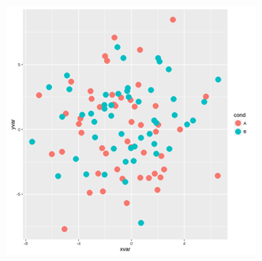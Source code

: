 

<script src="http://d3js.org/d3.v3.min.js"></script><svg xmlns="http://www.w3.org/2000/svg" xmlns:xlink="http://www.w3.org/1999/xlink" width="504px" height="504px" viewBox="0 0 504 504" version="1.1">
  <metadata xmlns:gridsvg="http://www.stat.auckland.ac.nz/~paul/R/gridSVG/">
    <gridsvg:generator name="gridSVG" version="1.4-3" time="2016-02-29 18:52:42"/>
    <gridsvg:argument name="name" value="tempPlot.svg"/>
    <gridsvg:argument name="exportCoords" value="none"/>
    <gridsvg:argument name="exportMappings" value="none"/>
    <gridsvg:argument name="exportJS" value="none"/>
    <gridsvg:argument name="res" value="72"/>
    <gridsvg:argument name="prefix" value=""/>
    <gridsvg:argument name="addClasses" value="TRUE"/>
    <gridsvg:argument name="indent" value="TRUE"/>
    <gridsvg:argument name="htmlWrapper" value="FALSE"/>
    <gridsvg:argument name="usePaths" value="vpPaths"/>
    <gridsvg:argument name="uniqueNames" value="TRUE"/>
    <gridsvg:separator name="id.sep" value="."/>
    <gridsvg:separator name="gPath.sep" value="::"/>
    <gridsvg:separator name="vpPath.sep" value="::"/>
  </metadata>
  <g transform="translate(0, 504) scale(1, -1)">
    <g id="gridSVG" fill="rgb(255,255,255)" stroke="rgb(0,0,0)" stroke-dasharray="none" stroke-width="0.75" font-size="12" font-family="Helvetica, Arial, FreeSans, Liberation Sans, Nimbus Sans L, sans-serif" opacity="1" stroke-linecap="round" stroke-linejoin="round" stroke-miterlimit="10" stroke-opacity="1" fill-opacity="1" font-weight="normal" font-style="normal">
      <defs>
        <symbol id="gridSVG.pch19" viewBox="-5 -5 10 10" overflow="visible">
          <circle cx="0" cy="0" r="3.75"/>
        </symbol>
      </defs>
      <g id="layout.1" class="viewport">
        <g id="layout.2" class="forcedgrob gtable gTree grob gDesc">
          <defs>
            <clipPath id="layout::background.1-6-6-1.1.clipPath">
              <rect x="0" y="0" width="504" height="504" fill="none" stroke="none"/>
            </clipPath>
          </defs>
          <g id="layout::background.1-6-6-1.1" clip-path="url(#layout::background.1-6-6-1.1.clipPath)" class="viewport">
            <g id="background.1-6-6-1.1" class="forcedgrob gTableChild rect grob gDesc">
              <rect id="background.1-6-6-1.1.1" x="0" y="0" width="504" height="504" stroke-width="1.07" stroke="rgb(255,255,255)" fill="rgb(255,255,255)" stroke-dasharray="none" stroke-opacity="1" fill-opacity="1"/>
            </g>
          </g>
          <g id="layout::spacer.4-3-4-3.1" class="viewport"/>
          <defs>
            <clipPath id="layout::panel.3-4-3-4.1.clipPath">
              <rect x="32.68" y="31.16" width="415.01" height="467.36" fill="none" stroke="none"/>
            </clipPath>
          </defs>
          <g id="layout::panel.3-4-3-4.1" clip-path="url(#layout::panel.3-4-3-4.1.clipPath)" class="viewport">
            <g id="panel.3-4-3-4.1" class="forcedgrob gTableChild gTree grob gDesc">
              <g id="grill.gTree.68.1" class="gTree grob gDesc">
                <g id="panel.background..rect.59.1" class="rect grob gDesc">
                  <rect id="panel.background..rect.59.1.1" x="32.68" y="31.16" width="415.01" height="467.36" stroke-width="1.07" stroke="none" fill="rgb(235,235,235)" stroke-dasharray="none" stroke-opacity="0" fill-opacity="1"/>
                </g>
                <g id="panel.grid.minor.y..polyline.61.1" class="polyline grob gDesc">
                  <polyline id="panel.grid.minor.y..polyline.61.1.1" points="32.68,57.38 447.7,57.38" stroke-width="0.53" stroke="rgb(255,255,255)" stroke-dasharray="none" stroke-linecap="butt" stroke-opacity="1" fill="none"/>
                  <polyline id="panel.grid.minor.y..polyline.61.1.2" points="32.68,188.89 447.7,188.89" stroke-width="0.53" stroke="rgb(255,255,255)" stroke-dasharray="none" stroke-linecap="butt" stroke-opacity="1" fill="none"/>
                  <polyline id="panel.grid.minor.y..polyline.61.1.3" points="32.68,320.4 447.7,320.4" stroke-width="0.53" stroke="rgb(255,255,255)" stroke-dasharray="none" stroke-linecap="butt" stroke-opacity="1" fill="none"/>
                  <polyline id="panel.grid.minor.y..polyline.61.1.4" points="32.68,451.91 447.7,451.91" stroke-width="0.53" stroke="rgb(255,255,255)" stroke-dasharray="none" stroke-linecap="butt" stroke-opacity="1" fill="none"/>
                </g>
                <g id="panel.grid.minor.x..polyline.63.1" class="polyline grob gDesc">
                  <polyline id="panel.grid.minor.x..polyline.63.1.1" points="92.23,31.16 92.23,498.52" stroke-width="0.53" stroke="rgb(255,255,255)" stroke-dasharray="none" stroke-linecap="butt" stroke-opacity="1" fill="none"/>
                  <polyline id="panel.grid.minor.x..polyline.63.1.2" points="199.32,31.16 199.32,498.52" stroke-width="0.53" stroke="rgb(255,255,255)" stroke-dasharray="none" stroke-linecap="butt" stroke-opacity="1" fill="none"/>
                  <polyline id="panel.grid.minor.x..polyline.63.1.3" points="306.42,31.16 306.42,498.52" stroke-width="0.53" stroke="rgb(255,255,255)" stroke-dasharray="none" stroke-linecap="butt" stroke-opacity="1" fill="none"/>
                  <polyline id="panel.grid.minor.x..polyline.63.1.4" points="413.52,31.16 413.52,498.52" stroke-width="0.53" stroke="rgb(255,255,255)" stroke-dasharray="none" stroke-linecap="butt" stroke-opacity="1" fill="none"/>
                </g>
                <g id="panel.grid.major.y..polyline.65.1" class="polyline grob gDesc">
                  <polyline id="panel.grid.major.y..polyline.65.1.1" points="32.68,123.13 447.7,123.13" stroke-width="1.07" stroke="rgb(255,255,255)" stroke-dasharray="none" stroke-linecap="butt" stroke-opacity="1" fill="none"/>
                  <polyline id="panel.grid.major.y..polyline.65.1.2" points="32.68,254.65 447.7,254.65" stroke-width="1.07" stroke="rgb(255,255,255)" stroke-dasharray="none" stroke-linecap="butt" stroke-opacity="1" fill="none"/>
                  <polyline id="panel.grid.major.y..polyline.65.1.3" points="32.68,386.16 447.7,386.16" stroke-width="1.07" stroke="rgb(255,255,255)" stroke-dasharray="none" stroke-linecap="butt" stroke-opacity="1" fill="none"/>
                </g>
                <g id="panel.grid.major.x..polyline.67.1" class="polyline grob gDesc">
                  <polyline id="panel.grid.major.x..polyline.67.1.1" points="38.68,31.16 38.68,498.52" stroke-width="1.07" stroke="rgb(255,255,255)" stroke-dasharray="none" stroke-linecap="butt" stroke-opacity="1" fill="none"/>
                  <polyline id="panel.grid.major.x..polyline.67.1.2" points="145.77,31.16 145.77,498.52" stroke-width="1.07" stroke="rgb(255,255,255)" stroke-dasharray="none" stroke-linecap="butt" stroke-opacity="1" fill="none"/>
                  <polyline id="panel.grid.major.x..polyline.67.1.3" points="252.87,31.16 252.87,498.52" stroke-width="1.07" stroke="rgb(255,255,255)" stroke-dasharray="none" stroke-linecap="butt" stroke-opacity="1" fill="none"/>
                  <polyline id="panel.grid.major.x..polyline.67.1.4" points="359.97,31.16 359.97,498.52" stroke-width="1.07" stroke="rgb(255,255,255)" stroke-dasharray="none" stroke-linecap="butt" stroke-opacity="1" fill="none"/>
                </g>
              </g>
              <g id="geom_point.points.55.1" class="points grob gDesc">
                <use id="geom_point.points.55.1.1" xlink:href="#gridSVG.pch19" x="112.24" y="209.2" width="15.17" height="15.17" transform="translate(-7.59,-7.59)" stroke="rgb(248,118,109)" fill="rgb(248,118,109)" font-size="15.17" stroke-width="0.47" stroke-opacity="1" fill-opacity="1"/>
                <use id="geom_point.points.55.1.2" xlink:href="#gridSVG.pch19" x="244.9" y="230.33" width="15.17" height="15.17" transform="translate(-7.59,-7.59)" stroke="rgb(248,118,109)" fill="rgb(248,118,109)" font-size="15.17" stroke-width="0.47" stroke-opacity="1" fill-opacity="1"/>
                <use id="geom_point.points.55.1.3" xlink:href="#gridSVG.pch19" x="288.3" y="155.95" width="15.17" height="15.17" transform="translate(-7.59,-7.59)" stroke="rgb(248,118,109)" fill="rgb(248,118,109)" font-size="15.17" stroke-width="0.47" stroke-opacity="1" fill-opacity="1"/>
                <use id="geom_point.points.55.1.4" xlink:href="#gridSVG.pch19" x="193.45" y="216.6" width="15.17" height="15.17" transform="translate(-7.59,-7.59)" stroke="rgb(248,118,109)" fill="rgb(248,118,109)" font-size="15.17" stroke-width="0.47" stroke-opacity="1" fill-opacity="1"/>
                <use id="geom_point.points.55.1.5" xlink:href="#gridSVG.pch19" x="427.91" y="160.61" width="15.17" height="15.17" transform="translate(-7.59,-7.59)" stroke="rgb(248,118,109)" fill="rgb(248,118,109)" font-size="15.17" stroke-width="0.47" stroke-opacity="1" fill-opacity="1"/>
                <use id="geom_point.points.55.1.6" xlink:href="#gridSVG.pch19" x="270.87" y="156.62" width="15.17" height="15.17" transform="translate(-7.59,-7.59)" stroke="rgb(248,118,109)" fill="rgb(248,118,109)" font-size="15.17" stroke-width="0.47" stroke-opacity="1" fill-opacity="1"/>
                <use id="geom_point.points.55.1.7" xlink:href="#gridSVG.pch19" x="65.57" y="323.95" width="15.17" height="15.17" transform="translate(-7.59,-7.59)" stroke="rgb(248,118,109)" fill="rgb(248,118,109)" font-size="15.17" stroke-width="0.47" stroke-opacity="1" fill-opacity="1"/>
                <use id="geom_point.points.55.1.8" xlink:href="#gridSVG.pch19" x="305.66" y="131.89" width="15.17" height="15.17" transform="translate(-7.59,-7.59)" stroke="rgb(248,118,109)" fill="rgb(248,118,109)" font-size="15.17" stroke-width="0.47" stroke-opacity="1" fill-opacity="1"/>
                <use id="geom_point.points.55.1.9" xlink:href="#gridSVG.pch19" x="253.07" y="269.7" width="15.17" height="15.17" transform="translate(-7.59,-7.59)" stroke="rgb(248,118,109)" fill="rgb(248,118,109)" font-size="15.17" stroke-width="0.47" stroke-opacity="1" fill-opacity="1"/>
                <use id="geom_point.points.55.1.10" xlink:href="#gridSVG.pch19" x="300.19" y="164.86" width="15.17" height="15.17" transform="translate(-7.59,-7.59)" stroke="rgb(248,118,109)" fill="rgb(248,118,109)" font-size="15.17" stroke-width="0.47" stroke-opacity="1" fill-opacity="1"/>
                <use id="geom_point.points.55.1.11" xlink:href="#gridSVG.pch19" x="195.05" y="128.75" width="15.17" height="15.17" transform="translate(-7.59,-7.59)" stroke="rgb(248,118,109)" fill="rgb(248,118,109)" font-size="15.17" stroke-width="0.47" stroke-opacity="1" fill-opacity="1"/>
                <use id="geom_point.points.55.1.12" xlink:href="#gridSVG.pch19" x="91.53" y="204.45" width="15.17" height="15.17" transform="translate(-7.59,-7.59)" stroke="rgb(248,118,109)" fill="rgb(248,118,109)" font-size="15.17" stroke-width="0.47" stroke-opacity="1" fill-opacity="1"/>
                <use id="geom_point.points.55.1.13" xlink:href="#gridSVG.pch19" x="307.36" y="264.01" width="15.17" height="15.17" transform="translate(-7.59,-7.59)" stroke="rgb(248,118,109)" fill="rgb(248,118,109)" font-size="15.17" stroke-width="0.47" stroke-opacity="1" fill-opacity="1"/>
                <use id="geom_point.points.55.1.14" xlink:href="#gridSVG.pch19" x="172.15" y="316.63" width="15.17" height="15.17" transform="translate(-7.59,-7.59)" stroke="rgb(248,118,109)" fill="rgb(248,118,109)" font-size="15.17" stroke-width="0.47" stroke-opacity="1" fill-opacity="1"/>
                <use id="geom_point.points.55.1.15" xlink:href="#gridSVG.pch19" x="213.87" y="324.87" width="15.17" height="15.17" transform="translate(-7.59,-7.59)" stroke="rgb(248,118,109)" fill="rgb(248,118,109)" font-size="15.17" stroke-width="0.47" stroke-opacity="1" fill-opacity="1"/>
                <use id="geom_point.points.55.1.16" xlink:href="#gridSVG.pch19" x="130.67" y="351.46" width="15.17" height="15.17" transform="translate(-7.59,-7.59)" stroke="rgb(248,118,109)" fill="rgb(248,118,109)" font-size="15.17" stroke-width="0.47" stroke-opacity="1" fill-opacity="1"/>
                <use id="geom_point.points.55.1.17" xlink:href="#gridSVG.pch19" x="252.26" y="218.63" width="15.17" height="15.17" transform="translate(-7.59,-7.59)" stroke="rgb(248,118,109)" fill="rgb(248,118,109)" font-size="15.17" stroke-width="0.47" stroke-opacity="1" fill-opacity="1"/>
                <use id="geom_point.points.55.1.18" xlink:href="#gridSVG.pch19" x="231.99" y="319.03" width="15.17" height="15.17" transform="translate(-7.59,-7.59)" stroke="rgb(248,118,109)" fill="rgb(248,118,109)" font-size="15.17" stroke-width="0.47" stroke-opacity="1" fill-opacity="1"/>
                <use id="geom_point.points.55.1.19" xlink:href="#gridSVG.pch19" x="220.57" y="302.35" width="15.17" height="15.17" transform="translate(-7.59,-7.59)" stroke="rgb(248,118,109)" fill="rgb(248,118,109)" font-size="15.17" stroke-width="0.47" stroke-opacity="1" fill-opacity="1"/>
                <use id="geom_point.points.55.1.20" xlink:href="#gridSVG.pch19" x="234.67" y="154.55" width="15.17" height="15.17" transform="translate(-7.59,-7.59)" stroke="rgb(248,118,109)" fill="rgb(248,118,109)" font-size="15.17" stroke-width="0.47" stroke-opacity="1" fill-opacity="1"/>
                <use id="geom_point.points.55.1.21" xlink:href="#gridSVG.pch19" x="319.09" y="173.42" width="15.17" height="15.17" transform="translate(-7.59,-7.59)" stroke="rgb(248,118,109)" fill="rgb(248,118,109)" font-size="15.17" stroke-width="0.47" stroke-opacity="1" fill-opacity="1"/>
                <use id="geom_point.points.55.1.22" xlink:href="#gridSVG.pch19" x="199.48" y="403.35" width="15.17" height="15.17" transform="translate(-7.59,-7.59)" stroke="rgb(248,118,109)" fill="rgb(248,118,109)" font-size="15.17" stroke-width="0.47" stroke-opacity="1" fill-opacity="1"/>
                <use id="geom_point.points.55.1.23" xlink:href="#gridSVG.pch19" x="170.03" y="332.31" width="15.17" height="15.17" transform="translate(-7.59,-7.59)" stroke="rgb(248,118,109)" fill="rgb(248,118,109)" font-size="15.17" stroke-width="0.47" stroke-opacity="1" fill-opacity="1"/>
                <use id="geom_point.points.55.1.24" xlink:href="#gridSVG.pch19" x="201.27" y="205.76" width="15.17" height="15.17" transform="translate(-7.59,-7.59)" stroke="rgb(248,118,109)" fill="rgb(248,118,109)" font-size="15.17" stroke-width="0.47" stroke-opacity="1" fill-opacity="1"/>
                <use id="geom_point.points.55.1.25" xlink:href="#gridSVG.pch19" x="151.54" y="247.82" width="15.17" height="15.17" transform="translate(-7.59,-7.59)" stroke="rgb(248,118,109)" fill="rgb(248,118,109)" font-size="15.17" stroke-width="0.47" stroke-opacity="1" fill-opacity="1"/>
                <use id="geom_point.points.55.1.26" xlink:href="#gridSVG.pch19" x="188.83" y="300.07" width="15.17" height="15.17" transform="translate(-7.59,-7.59)" stroke="rgb(248,118,109)" fill="rgb(248,118,109)" font-size="15.17" stroke-width="0.47" stroke-opacity="1" fill-opacity="1"/>
                <use id="geom_point.points.55.1.27" xlink:href="#gridSVG.pch19" x="267.04" y="345.24" width="15.17" height="15.17" transform="translate(-7.59,-7.59)" stroke="rgb(248,118,109)" fill="rgb(248,118,109)" font-size="15.17" stroke-width="0.47" stroke-opacity="1" fill-opacity="1"/>
                <use id="geom_point.points.55.1.28" xlink:href="#gridSVG.pch19" x="203.51" y="393.81" width="15.17" height="15.17" transform="translate(-7.59,-7.59)" stroke="rgb(248,118,109)" fill="rgb(248,118,109)" font-size="15.17" stroke-width="0.47" stroke-opacity="1" fill-opacity="1"/>
                <use id="geom_point.points.55.1.29" xlink:href="#gridSVG.pch19" x="251.14" y="314.23" width="15.17" height="15.17" transform="translate(-7.59,-7.59)" stroke="rgb(248,118,109)" fill="rgb(248,118,109)" font-size="15.17" stroke-width="0.47" stroke-opacity="1" fill-opacity="1"/>
                <use id="geom_point.points.55.1.30" xlink:href="#gridSVG.pch19" x="224.17" y="173.53" width="15.17" height="15.17" transform="translate(-7.59,-7.59)" stroke="rgb(248,118,109)" fill="rgb(248,118,109)" font-size="15.17" stroke-width="0.47" stroke-opacity="1" fill-opacity="1"/>
                <use id="geom_point.points.55.1.31" xlink:href="#gridSVG.pch19" x="311.84" y="157.27" width="15.17" height="15.17" transform="translate(-7.59,-7.59)" stroke="rgb(248,118,109)" fill="rgb(248,118,109)" font-size="15.17" stroke-width="0.47" stroke-opacity="1" fill-opacity="1"/>
                <use id="geom_point.points.55.1.32" xlink:href="#gridSVG.pch19" x="404.02" y="321.26" width="15.17" height="15.17" transform="translate(-7.59,-7.59)" stroke="rgb(248,118,109)" fill="rgb(248,118,109)" font-size="15.17" stroke-width="0.47" stroke-opacity="1" fill-opacity="1"/>
                <use id="geom_point.points.55.1.33" xlink:href="#gridSVG.pch19" x="185.55" y="164.95" width="15.17" height="15.17" transform="translate(-7.59,-7.59)" stroke="rgb(248,118,109)" fill="rgb(248,118,109)" font-size="15.17" stroke-width="0.47" stroke-opacity="1" fill-opacity="1"/>
                <use id="geom_point.points.55.1.34" xlink:href="#gridSVG.pch19" x="149.47" y="276.77" width="15.17" height="15.17" transform="translate(-7.59,-7.59)" stroke="rgb(248,118,109)" fill="rgb(248,118,109)" font-size="15.17" stroke-width="0.47" stroke-opacity="1" fill-opacity="1"/>
                <use id="geom_point.points.55.1.35" xlink:href="#gridSVG.pch19" x="351.46" y="254.5" width="15.17" height="15.17" transform="translate(-7.59,-7.59)" stroke="rgb(248,118,109)" fill="rgb(248,118,109)" font-size="15.17" stroke-width="0.47" stroke-opacity="1" fill-opacity="1"/>
                <use id="geom_point.points.55.1.36" xlink:href="#gridSVG.pch19" x="337.04" y="477.28" width="15.17" height="15.17" transform="translate(-7.59,-7.59)" stroke="rgb(248,118,109)" fill="rgb(248,118,109)" font-size="15.17" stroke-width="0.47" stroke-opacity="1" fill-opacity="1"/>
                <use id="geom_point.points.55.1.37" xlink:href="#gridSVG.pch19" x="301.94" y="302.18" width="15.17" height="15.17" transform="translate(-7.59,-7.59)" stroke="rgb(248,118,109)" fill="rgb(248,118,109)" font-size="15.17" stroke-width="0.47" stroke-opacity="1" fill-opacity="1"/>
                <use id="geom_point.points.55.1.38" xlink:href="#gridSVG.pch19" x="278.04" y="207.53" width="15.17" height="15.17" transform="translate(-7.59,-7.59)" stroke="rgb(248,118,109)" fill="rgb(248,118,109)" font-size="15.17" stroke-width="0.47" stroke-opacity="1" fill-opacity="1"/>
                <use id="geom_point.points.55.1.39" xlink:href="#gridSVG.pch19" x="272.12" y="263.47" width="15.17" height="15.17" transform="translate(-7.59,-7.59)" stroke="rgb(248,118,109)" fill="rgb(248,118,109)" font-size="15.17" stroke-width="0.47" stroke-opacity="1" fill-opacity="1"/>
                <use id="geom_point.points.55.1.40" xlink:href="#gridSVG.pch19" x="243.45" y="105.15" width="15.17" height="15.17" transform="translate(-7.59,-7.59)" stroke="rgb(248,118,109)" fill="rgb(248,118,109)" font-size="15.17" stroke-width="0.47" stroke-opacity="1" fill-opacity="1"/>
                <use id="geom_point.points.55.1.41" xlink:href="#gridSVG.pch19" x="146.36" y="265.76" width="15.17" height="15.17" transform="translate(-7.59,-7.59)" stroke="rgb(248,118,109)" fill="rgb(248,118,109)" font-size="15.17" stroke-width="0.47" stroke-opacity="1" fill-opacity="1"/>
                <use id="geom_point.points.55.1.42" xlink:href="#gridSVG.pch19" x="168.22" y="126.14" width="15.17" height="15.17" transform="translate(-7.59,-7.59)" stroke="rgb(248,118,109)" fill="rgb(248,118,109)" font-size="15.17" stroke-width="0.47" stroke-opacity="1" fill-opacity="1"/>
                <use id="geom_point.points.55.1.43" xlink:href="#gridSVG.pch19" x="302.55" y="250.04" width="15.17" height="15.17" transform="translate(-7.59,-7.59)" stroke="rgb(248,118,109)" fill="rgb(248,118,109)" font-size="15.17" stroke-width="0.47" stroke-opacity="1" fill-opacity="1"/>
                <use id="geom_point.points.55.1.44" xlink:href="#gridSVG.pch19" x="270.3" y="416" width="15.17" height="15.17" transform="translate(-7.59,-7.59)" stroke="rgb(248,118,109)" fill="rgb(248,118,109)" font-size="15.17" stroke-width="0.47" stroke-opacity="1" fill-opacity="1"/>
                <use id="geom_point.points.55.1.45" xlink:href="#gridSVG.pch19" x="117.23" y="52.4" width="15.17" height="15.17" transform="translate(-7.59,-7.59)" stroke="rgb(248,118,109)" fill="rgb(248,118,109)" font-size="15.17" stroke-width="0.47" stroke-opacity="1" fill-opacity="1"/>
                <use id="geom_point.points.55.1.46" xlink:href="#gridSVG.pch19" x="259.39" y="300.82" width="15.17" height="15.17" transform="translate(-7.59,-7.59)" stroke="rgb(248,118,109)" fill="rgb(248,118,109)" font-size="15.17" stroke-width="0.47" stroke-opacity="1" fill-opacity="1"/>
                <use id="geom_point.points.55.1.47" xlink:href="#gridSVG.pch19" x="313.54" y="200.61" width="15.17" height="15.17" transform="translate(-7.59,-7.59)" stroke="rgb(248,118,109)" fill="rgb(248,118,109)" font-size="15.17" stroke-width="0.47" stroke-opacity="1" fill-opacity="1"/>
                <use id="geom_point.points.55.1.48" xlink:href="#gridSVG.pch19" x="119.94" y="286.66" width="15.17" height="15.17" transform="translate(-7.59,-7.59)" stroke="rgb(248,118,109)" fill="rgb(248,118,109)" font-size="15.17" stroke-width="0.47" stroke-opacity="1" fill-opacity="1"/>
                <use id="geom_point.points.55.1.49" xlink:href="#gridSVG.pch19" x="217.63" y="305.12" width="15.17" height="15.17" transform="translate(-7.59,-7.59)" stroke="rgb(248,118,109)" fill="rgb(248,118,109)" font-size="15.17" stroke-width="0.47" stroke-opacity="1" fill-opacity="1"/>
                <use id="geom_point.points.55.1.50" xlink:href="#gridSVG.pch19" x="218.48" y="440.99" width="15.17" height="15.17" transform="translate(-7.59,-7.59)" stroke="rgb(248,118,109)" fill="rgb(248,118,109)" font-size="15.17" stroke-width="0.47" stroke-opacity="1" fill-opacity="1"/>
                <use id="geom_point.points.55.1.51" xlink:href="#gridSVG.pch19" x="140.31" y="194.66" width="15.17" height="15.17" transform="translate(-7.59,-7.59)" stroke="rgb(0,191,196)" fill="rgb(0,191,196)" font-size="15.17" stroke-width="0.47" stroke-opacity="1" fill-opacity="1"/>
                <use id="geom_point.points.55.1.52" xlink:href="#gridSVG.pch19" x="236.6" y="399.47" width="15.17" height="15.17" transform="translate(-7.59,-7.59)" stroke="rgb(0,191,196)" fill="rgb(0,191,196)" font-size="15.17" stroke-width="0.47" stroke-opacity="1" fill-opacity="1"/>
                <use id="geom_point.points.55.1.53" xlink:href="#gridSVG.pch19" x="198.36" y="296.57" width="15.17" height="15.17" transform="translate(-7.59,-7.59)" stroke="rgb(0,191,196)" fill="rgb(0,191,196)" font-size="15.17" stroke-width="0.47" stroke-opacity="1" fill-opacity="1"/>
                <use id="geom_point.points.55.1.54" xlink:href="#gridSVG.pch19" x="377.81" y="272.65" width="15.17" height="15.17" transform="translate(-7.59,-7.59)" stroke="rgb(0,191,196)" fill="rgb(0,191,196)" font-size="15.17" stroke-width="0.47" stroke-opacity="1" fill-opacity="1"/>
                <use id="geom_point.points.55.1.55" xlink:href="#gridSVG.pch19" x="244.33" y="332.54" width="15.17" height="15.17" transform="translate(-7.59,-7.59)" stroke="rgb(0,191,196)" fill="rgb(0,191,196)" font-size="15.17" stroke-width="0.47" stroke-opacity="1" fill-opacity="1"/>
                <use id="geom_point.points.55.1.56" xlink:href="#gridSVG.pch19" x="177.68" y="270.06" width="15.17" height="15.17" transform="translate(-7.59,-7.59)" stroke="rgb(0,191,196)" fill="rgb(0,191,196)" font-size="15.17" stroke-width="0.47" stroke-opacity="1" fill-opacity="1"/>
                <use id="geom_point.points.55.1.57" xlink:href="#gridSVG.pch19" x="245.62" y="338.58" width="15.17" height="15.17" transform="translate(-7.59,-7.59)" stroke="rgb(0,191,196)" fill="rgb(0,191,196)" font-size="15.17" stroke-width="0.47" stroke-opacity="1" fill-opacity="1"/>
                <use id="geom_point.points.55.1.58" xlink:href="#gridSVG.pch19" x="303.4" y="267.93" width="15.17" height="15.17" transform="translate(-7.59,-7.59)" stroke="rgb(0,191,196)" fill="rgb(0,191,196)" font-size="15.17" stroke-width="0.47" stroke-opacity="1" fill-opacity="1"/>
                <use id="geom_point.points.55.1.59" xlink:href="#gridSVG.pch19" x="122.21" y="364.05" width="15.17" height="15.17" transform="translate(-7.59,-7.59)" stroke="rgb(0,191,196)" fill="rgb(0,191,196)" font-size="15.17" stroke-width="0.47" stroke-opacity="1" fill-opacity="1"/>
                <use id="geom_point.points.55.1.60" xlink:href="#gridSVG.pch19" x="85.9" y="340.4" width="15.17" height="15.17" transform="translate(-7.59,-7.59)" stroke="rgb(0,191,196)" fill="rgb(0,191,196)" font-size="15.17" stroke-width="0.47" stroke-opacity="1" fill-opacity="1"/>
                <use id="geom_point.points.55.1.61" xlink:href="#gridSVG.pch19" x="127.12" y="335.97" width="15.17" height="15.17" transform="translate(-7.59,-7.59)" stroke="rgb(0,191,196)" fill="rgb(0,191,196)" font-size="15.17" stroke-width="0.47" stroke-opacity="1" fill-opacity="1"/>
                <use id="geom_point.points.55.1.62" xlink:href="#gridSVG.pch19" x="51.55" y="229.55" width="15.17" height="15.17" transform="translate(-7.59,-7.59)" stroke="rgb(0,191,196)" fill="rgb(0,191,196)" font-size="15.17" stroke-width="0.47" stroke-opacity="1" fill-opacity="1"/>
                <use id="geom_point.points.55.1.63" xlink:href="#gridSVG.pch19" x="259.36" y="219.88" width="15.17" height="15.17" transform="translate(-7.59,-7.59)" stroke="rgb(0,191,196)" fill="rgb(0,191,196)" font-size="15.17" stroke-width="0.47" stroke-opacity="1" fill-opacity="1"/>
                <use id="geom_point.points.55.1.64" xlink:href="#gridSVG.pch19" x="257.41" y="190.59" width="15.17" height="15.17" transform="translate(-7.59,-7.59)" stroke="rgb(0,191,196)" fill="rgb(0,191,196)" font-size="15.17" stroke-width="0.47" stroke-opacity="1" fill-opacity="1"/>
                <use id="geom_point.points.55.1.65" xlink:href="#gridSVG.pch19" x="309.91" y="392.34" width="15.17" height="15.17" transform="translate(-7.59,-7.59)" stroke="rgb(0,191,196)" fill="rgb(0,191,196)" font-size="15.17" stroke-width="0.47" stroke-opacity="1" fill-opacity="1"/>
                <use id="geom_point.points.55.1.66" xlink:href="#gridSVG.pch19" x="200.94" y="324.94" width="15.17" height="15.17" transform="translate(-7.59,-7.59)" stroke="rgb(0,191,196)" fill="rgb(0,191,196)" font-size="15.17" stroke-width="0.47" stroke-opacity="1" fill-opacity="1"/>
                <use id="geom_point.points.55.1.67" xlink:href="#gridSVG.pch19" x="179.13" y="238.5" width="15.17" height="15.17" transform="translate(-7.59,-7.59)" stroke="rgb(0,191,196)" fill="rgb(0,191,196)" font-size="15.17" stroke-width="0.47" stroke-opacity="1" fill-opacity="1"/>
                <use id="geom_point.points.55.1.68" xlink:href="#gridSVG.pch19" x="198.51" y="162.88" width="15.17" height="15.17" transform="translate(-7.59,-7.59)" stroke="rgb(0,191,196)" fill="rgb(0,191,196)" font-size="15.17" stroke-width="0.47" stroke-opacity="1" fill-opacity="1"/>
                <use id="geom_point.points.55.1.69" xlink:href="#gridSVG.pch19" x="328.55" y="376.46" width="15.17" height="15.17" transform="translate(-7.59,-7.59)" stroke="rgb(0,191,196)" fill="rgb(0,191,196)" font-size="15.17" stroke-width="0.47" stroke-opacity="1" fill-opacity="1"/>
                <use id="geom_point.points.55.1.70" xlink:href="#gridSVG.pch19" x="267.45" y="310.9" width="15.17" height="15.17" transform="translate(-7.59,-7.59)" stroke="rgb(0,191,196)" fill="rgb(0,191,196)" font-size="15.17" stroke-width="0.47" stroke-opacity="1" fill-opacity="1"/>
                <use id="geom_point.points.55.1.71" xlink:href="#gridSVG.pch19" x="224.48" y="421.58" width="15.17" height="15.17" transform="translate(-7.59,-7.59)" stroke="rgb(0,191,196)" fill="rgb(0,191,196)" font-size="15.17" stroke-width="0.47" stroke-opacity="1" fill-opacity="1"/>
                <use id="geom_point.points.55.1.72" xlink:href="#gridSVG.pch19" x="292.6" y="334.53" width="15.17" height="15.17" transform="translate(-7.59,-7.59)" stroke="rgb(0,191,196)" fill="rgb(0,191,196)" font-size="15.17" stroke-width="0.47" stroke-opacity="1" fill-opacity="1"/>
                <use id="geom_point.points.55.1.73" xlink:href="#gridSVG.pch19" x="272.36" y="64.89" width="15.17" height="15.17" transform="translate(-7.59,-7.59)" stroke="rgb(0,191,196)" fill="rgb(0,191,196)" font-size="15.17" stroke-width="0.47" stroke-opacity="1" fill-opacity="1"/>
                <use id="geom_point.points.55.1.74" xlink:href="#gridSVG.pch19" x="226.33" y="326.85" width="15.17" height="15.17" transform="translate(-7.59,-7.59)" stroke="rgb(0,191,196)" fill="rgb(0,191,196)" font-size="15.17" stroke-width="0.47" stroke-opacity="1" fill-opacity="1"/>
                <use id="geom_point.points.55.1.75" xlink:href="#gridSVG.pch19" x="171.16" y="286.62" width="15.17" height="15.17" transform="translate(-7.59,-7.59)" stroke="rgb(0,191,196)" fill="rgb(0,191,196)" font-size="15.17" stroke-width="0.47" stroke-opacity="1" fill-opacity="1"/>
                <use id="geom_point.points.55.1.76" xlink:href="#gridSVG.pch19" x="240.41" y="148.1" width="15.17" height="15.17" transform="translate(-7.59,-7.59)" stroke="rgb(0,191,196)" fill="rgb(0,191,196)" font-size="15.17" stroke-width="0.47" stroke-opacity="1" fill-opacity="1"/>
                <use id="geom_point.points.55.1.77" xlink:href="#gridSVG.pch19" x="241.17" y="189.02" width="15.17" height="15.17" transform="translate(-7.59,-7.59)" stroke="rgb(0,191,196)" fill="rgb(0,191,196)" font-size="15.17" stroke-width="0.47" stroke-opacity="1" fill-opacity="1"/>
                <use id="geom_point.points.55.1.78" xlink:href="#gridSVG.pch19" x="428.83" y="355.79" width="15.17" height="15.17" transform="translate(-7.59,-7.59)" stroke="rgb(0,191,196)" fill="rgb(0,191,196)" font-size="15.17" stroke-width="0.47" stroke-opacity="1" fill-opacity="1"/>
                <use id="geom_point.points.55.1.79" xlink:href="#gridSVG.pch19" x="303.3" y="205.3" width="15.17" height="15.17" transform="translate(-7.59,-7.59)" stroke="rgb(0,191,196)" fill="rgb(0,191,196)" font-size="15.17" stroke-width="0.47" stroke-opacity="1" fill-opacity="1"/>
                <use id="geom_point.points.55.1.80" xlink:href="#gridSVG.pch19" x="365.71" y="264.66" width="15.17" height="15.17" transform="translate(-7.59,-7.59)" stroke="rgb(0,191,196)" fill="rgb(0,191,196)" font-size="15.17" stroke-width="0.47" stroke-opacity="1" fill-opacity="1"/>
                <use id="geom_point.points.55.1.81" xlink:href="#gridSVG.pch19" x="198.16" y="304.2" width="15.17" height="15.17" transform="translate(-7.59,-7.59)" stroke="rgb(0,191,196)" fill="rgb(0,191,196)" font-size="15.17" stroke-width="0.47" stroke-opacity="1" fill-opacity="1"/>
                <use id="geom_point.points.55.1.82" xlink:href="#gridSVG.pch19" x="299.31" y="225.11" width="15.17" height="15.17" transform="translate(-7.59,-7.59)" stroke="rgb(0,191,196)" fill="rgb(0,191,196)" font-size="15.17" stroke-width="0.47" stroke-opacity="1" fill-opacity="1"/>
                <use id="geom_point.points.55.1.83" xlink:href="#gridSVG.pch19" x="212.11" y="303.77" width="15.17" height="15.17" transform="translate(-7.59,-7.59)" stroke="rgb(0,191,196)" fill="rgb(0,191,196)" font-size="15.17" stroke-width="0.47" stroke-opacity="1" fill-opacity="1"/>
                <use id="geom_point.points.55.1.84" xlink:href="#gridSVG.pch19" x="272.27" y="237.6" width="15.17" height="15.17" transform="translate(-7.59,-7.59)" stroke="rgb(0,191,196)" fill="rgb(0,191,196)" font-size="15.17" stroke-width="0.47" stroke-opacity="1" fill-opacity="1"/>
                <use id="geom_point.points.55.1.85" xlink:href="#gridSVG.pch19" x="289.85" y="245.59" width="15.17" height="15.17" transform="translate(-7.59,-7.59)" stroke="rgb(0,191,196)" fill="rgb(0,191,196)" font-size="15.17" stroke-width="0.47" stroke-opacity="1" fill-opacity="1"/>
                <use id="geom_point.points.55.1.86" xlink:href="#gridSVG.pch19" x="329.85" y="215.16" width="15.17" height="15.17" transform="translate(-7.59,-7.59)" stroke="rgb(0,191,196)" fill="rgb(0,191,196)" font-size="15.17" stroke-width="0.47" stroke-opacity="1" fill-opacity="1"/>
                <use id="geom_point.points.55.1.87" xlink:href="#gridSVG.pch19" x="338.44" y="316.18" width="15.17" height="15.17" transform="translate(-7.59,-7.59)" stroke="rgb(0,191,196)" fill="rgb(0,191,196)" font-size="15.17" stroke-width="0.47" stroke-opacity="1" fill-opacity="1"/>
                <use id="geom_point.points.55.1.88" xlink:href="#gridSVG.pch19" x="247.37" y="320.38" width="15.17" height="15.17" transform="translate(-7.59,-7.59)" stroke="rgb(0,191,196)" fill="rgb(0,191,196)" font-size="15.17" stroke-width="0.47" stroke-opacity="1" fill-opacity="1"/>
                <use id="geom_point.points.55.1.89" xlink:href="#gridSVG.pch19" x="104.28" y="159.79" width="15.17" height="15.17" transform="translate(-7.59,-7.59)" stroke="rgb(0,191,196)" fill="rgb(0,191,196)" font-size="15.17" stroke-width="0.47" stroke-opacity="1" fill-opacity="1"/>
                <use id="geom_point.points.55.1.90" xlink:href="#gridSVG.pch19" x="340.55" y="283.63" width="15.17" height="15.17" transform="translate(-7.59,-7.59)" stroke="rgb(0,191,196)" fill="rgb(0,191,196)" font-size="15.17" stroke-width="0.47" stroke-opacity="1" fill-opacity="1"/>
                <use id="geom_point.points.55.1.91" xlink:href="#gridSVG.pch19" x="400.53" y="310.46" width="15.17" height="15.17" transform="translate(-7.59,-7.59)" stroke="rgb(0,191,196)" fill="rgb(0,191,196)" font-size="15.17" stroke-width="0.47" stroke-opacity="1" fill-opacity="1"/>
                <use id="geom_point.points.55.1.92" xlink:href="#gridSVG.pch19" x="251.94" y="216.64" width="15.17" height="15.17" transform="translate(-7.59,-7.59)" stroke="rgb(0,191,196)" fill="rgb(0,191,196)" font-size="15.17" stroke-width="0.47" stroke-opacity="1" fill-opacity="1"/>
                <use id="geom_point.points.55.1.93" xlink:href="#gridSVG.pch19" x="212" y="282.25" width="15.17" height="15.17" transform="translate(-7.59,-7.59)" stroke="rgb(0,191,196)" fill="rgb(0,191,196)" font-size="15.17" stroke-width="0.47" stroke-opacity="1" fill-opacity="1"/>
                <use id="geom_point.points.55.1.94" xlink:href="#gridSVG.pch19" x="299.11" y="272.78" width="15.17" height="15.17" transform="translate(-7.59,-7.59)" stroke="rgb(0,191,196)" fill="rgb(0,191,196)" font-size="15.17" stroke-width="0.47" stroke-opacity="1" fill-opacity="1"/>
                <use id="geom_point.points.55.1.95" xlink:href="#gridSVG.pch19" x="112.49" y="280.26" width="15.17" height="15.17" transform="translate(-7.59,-7.59)" stroke="rgb(0,191,196)" fill="rgb(0,191,196)" font-size="15.17" stroke-width="0.47" stroke-opacity="1" fill-opacity="1"/>
                <use id="geom_point.points.55.1.96" xlink:href="#gridSVG.pch19" x="153.12" y="284.34" width="15.17" height="15.17" transform="translate(-7.59,-7.59)" stroke="rgb(0,191,196)" fill="rgb(0,191,196)" font-size="15.17" stroke-width="0.47" stroke-opacity="1" fill-opacity="1"/>
                <use id="geom_point.points.55.1.97" xlink:href="#gridSVG.pch19" x="306.94" y="399.41" width="15.17" height="15.17" transform="translate(-7.59,-7.59)" stroke="rgb(0,191,196)" fill="rgb(0,191,196)" font-size="15.17" stroke-width="0.47" stroke-opacity="1" fill-opacity="1"/>
                <use id="geom_point.points.55.1.98" xlink:href="#gridSVG.pch19" x="161.33" y="163.54" width="15.17" height="15.17" transform="translate(-7.59,-7.59)" stroke="rgb(0,191,196)" fill="rgb(0,191,196)" font-size="15.17" stroke-width="0.47" stroke-opacity="1" fill-opacity="1"/>
                <use id="geom_point.points.55.1.99" xlink:href="#gridSVG.pch19" x="232.74" y="245.44" width="15.17" height="15.17" transform="translate(-7.59,-7.59)" stroke="rgb(0,191,196)" fill="rgb(0,191,196)" font-size="15.17" stroke-width="0.47" stroke-opacity="1" fill-opacity="1"/>
                <use id="geom_point.points.55.1.100" xlink:href="#gridSVG.pch19" x="217.12" y="215.57" width="15.17" height="15.17" transform="translate(-7.59,-7.59)" stroke="rgb(0,191,196)" fill="rgb(0,191,196)" font-size="15.17" stroke-width="0.47" stroke-opacity="1" fill-opacity="1"/>
              </g>
            </g>
          </g>
          <g id="layout::axis-l.3-3-3-3.1" class="viewport">
            <g id="layout::axis-l.3-3-3-3::GRID.VP.18.1" class="viewport">
              <g id="axis-l.3-3-3-3.1" class="forcedgrob gTableChild absoluteGrob gTree grob gDesc">
                <g id="layout::axis-l.3-3-3-3::GRID.VP.18::axis.1" class="viewport">
                  <g id="axis.1" class="forcedgrob gtable gTree grob gDesc">
                    <g id="layout::axis-l.3-3-3-3::GRID.VP.18::axis::axis.1-1-1-1.1" class="viewport">
                      <g id="layout::axis-l.3-3-3-3::GRID.VP.18::axis::axis.1-1-1-1::GRID.VP.16.1" font-size="8.8" stroke="rgb(77,77,77)" font-family="Helvetica, Arial, FreeSans, Liberation Sans, Nimbus Sans L, sans-serif" stroke-opacity="1" font-weight="normal" font-style="normal" class="viewport">
                        <g id="layout::axis-l.3-3-3-3::GRID.VP.18::axis::axis.1-1-1-1::GRID.VP.16::GRID.VP.17.1" class="viewport">
                          <g id="axis.1-1-1-1.1" class="forcedgrob gTableChild titleGrob gTree grob gDesc">
                            <g id="GRID.text.77.1" class="text grob gDesc">
                              <g id="GRID.text.77.1.1" transform="translate(27.75, 123.13)" stroke-width="0.1">
                                <g id="GRID.text.77.1.1.scale" transform="scale(1, -1)">
                                  <text x="0" y="0" id="GRID.text.77.1.1.text" text-anchor="end" font-size="8.8" stroke="rgb(77,77,77)" font-family="Helvetica, Arial, FreeSans, Liberation Sans, Nimbus Sans L, sans-serif" fill="rgb(77,77,77)" stroke-opacity="1" fill-opacity="1" font-weight="normal" font-style="normal">
                                    <tspan id="GRID.text.77.1.1.tspan.1" dy="3.15" x="0">-5</tspan>
                                  </text>
                                </g>
                              </g>
                              <g id="GRID.text.77.1.2" transform="translate(27.75, 254.65)" stroke-width="0.1">
                                <g id="GRID.text.77.1.2.scale" transform="scale(1, -1)">
                                  <text x="0" y="0" id="GRID.text.77.1.2.text" text-anchor="end" font-size="8.8" stroke="rgb(77,77,77)" font-family="Helvetica, Arial, FreeSans, Liberation Sans, Nimbus Sans L, sans-serif" fill="rgb(77,77,77)" stroke-opacity="1" fill-opacity="1" font-weight="normal" font-style="normal">
                                    <tspan id="GRID.text.77.1.2.tspan.1" dy="3.15" x="0">0</tspan>
                                  </text>
                                </g>
                              </g>
                              <g id="GRID.text.77.1.3" transform="translate(27.75, 386.16)" stroke-width="0.1">
                                <g id="GRID.text.77.1.3.scale" transform="scale(1, -1)">
                                  <text x="0" y="0" id="GRID.text.77.1.3.text" text-anchor="end" font-size="8.8" stroke="rgb(77,77,77)" font-family="Helvetica, Arial, FreeSans, Liberation Sans, Nimbus Sans L, sans-serif" fill="rgb(77,77,77)" stroke-opacity="1" fill-opacity="1" font-weight="normal" font-style="normal">
                                    <tspan id="GRID.text.77.1.3.tspan.1" dy="3.15" x="0">5</tspan>
                                  </text>
                                </g>
                              </g>
                            </g>
                          </g>
                        </g>
                      </g>
                    </g>
                    <g id="layout::axis-l.3-3-3-3::GRID.VP.18::axis::axis.1-2-1-2.1" class="viewport">
                      <g id="axis.1-2-1-2.1" class="forcedgrob gTableChild polyline grob gDesc">
                        <polyline id="axis.1-2-1-2.1.1" points="29.95,123.13 32.68,123.13" stroke-width="1.07" stroke="rgb(51,51,51)" stroke-dasharray="none" stroke-linecap="butt" stroke-opacity="1" fill="none"/>
                        <polyline id="axis.1-2-1-2.1.2" points="29.95,254.65 32.68,254.65" stroke-width="1.07" stroke="rgb(51,51,51)" stroke-dasharray="none" stroke-linecap="butt" stroke-opacity="1" fill="none"/>
                        <polyline id="axis.1-2-1-2.1.3" points="29.95,386.16 32.68,386.16" stroke-width="1.07" stroke="rgb(51,51,51)" stroke-dasharray="none" stroke-linecap="butt" stroke-opacity="1" fill="none"/>
                      </g>
                    </g>
                  </g>
                </g>
              </g>
            </g>
          </g>
          <g id="layout::axis-b.4-4-4-4.1" class="viewport">
            <g id="layout::axis-b.4-4-4-4::GRID.VP.15.1" class="viewport">
              <g id="axis-b.4-4-4-4.1" class="forcedgrob gTableChild absoluteGrob gTree grob gDesc">
                <g id="layout::axis-b.4-4-4-4::GRID.VP.15::axis.1" class="viewport">
                  <g id="axis.2" class="forcedgrob gtable gTree grob gDesc">
                    <g id="layout::axis-b.4-4-4-4::GRID.VP.15::axis::axis.1-1-1-1.1" class="viewport">
                      <g id="axis.1-1-1-1.2" class="forcedgrob gTableChild polyline grob gDesc">
                        <polyline id="axis.1-1-1-1.2.1" points="38.68,28.42 38.68,31.16" stroke-width="1.07" stroke="rgb(51,51,51)" stroke-dasharray="none" stroke-linecap="butt" stroke-opacity="1" fill="none"/>
                        <polyline id="axis.1-1-1-1.2.2" points="145.77,28.42 145.77,31.16" stroke-width="1.07" stroke="rgb(51,51,51)" stroke-dasharray="none" stroke-linecap="butt" stroke-opacity="1" fill="none"/>
                        <polyline id="axis.1-1-1-1.2.3" points="252.87,28.42 252.87,31.16" stroke-width="1.07" stroke="rgb(51,51,51)" stroke-dasharray="none" stroke-linecap="butt" stroke-opacity="1" fill="none"/>
                        <polyline id="axis.1-1-1-1.2.4" points="359.97,28.42 359.97,31.16" stroke-width="1.07" stroke="rgb(51,51,51)" stroke-dasharray="none" stroke-linecap="butt" stroke-opacity="1" fill="none"/>
                      </g>
                    </g>
                    <g id="layout::axis-b.4-4-4-4::GRID.VP.15::axis::axis.2-1-2-1.1" class="viewport">
                      <g id="layout::axis-b.4-4-4-4::GRID.VP.15::axis::axis.2-1-2-1::GRID.VP.13.1" font-size="8.8" stroke="rgb(77,77,77)" font-family="Helvetica, Arial, FreeSans, Liberation Sans, Nimbus Sans L, sans-serif" stroke-opacity="1" font-weight="normal" font-style="normal" class="viewport">
                        <g id="layout::axis-b.4-4-4-4::GRID.VP.15::axis::axis.2-1-2-1::GRID.VP.13::GRID.VP.14.1" class="viewport">
                          <g id="axis.2-1-2-1.1" class="forcedgrob gTableChild titleGrob gTree grob gDesc">
                            <g id="GRID.text.70.1" class="text grob gDesc">
                              <g id="GRID.text.70.1.1" transform="translate(38.68, 26.23)" stroke-width="0.1">
                                <g id="GRID.text.70.1.1.scale" transform="scale(1, -1)">
                                  <text x="0" y="0" id="GRID.text.70.1.1.text" text-anchor="middle" font-size="8.8" stroke="rgb(77,77,77)" font-family="Helvetica, Arial, FreeSans, Liberation Sans, Nimbus Sans L, sans-serif" fill="rgb(77,77,77)" stroke-opacity="1" fill-opacity="1" font-weight="normal" font-style="normal">
                                    <tspan id="GRID.text.70.1.1.tspan.1" dy="6.3" x="0">-8</tspan>
                                  </text>
                                </g>
                              </g>
                              <g id="GRID.text.70.1.2" transform="translate(145.77, 26.23)" stroke-width="0.1">
                                <g id="GRID.text.70.1.2.scale" transform="scale(1, -1)">
                                  <text x="0" y="0" id="GRID.text.70.1.2.text" text-anchor="middle" font-size="8.8" stroke="rgb(77,77,77)" font-family="Helvetica, Arial, FreeSans, Liberation Sans, Nimbus Sans L, sans-serif" fill="rgb(77,77,77)" stroke-opacity="1" fill-opacity="1" font-weight="normal" font-style="normal">
                                    <tspan id="GRID.text.70.1.2.tspan.1" dy="6.3" x="0">-4</tspan>
                                  </text>
                                </g>
                              </g>
                              <g id="GRID.text.70.1.3" transform="translate(252.87, 26.23)" stroke-width="0.1">
                                <g id="GRID.text.70.1.3.scale" transform="scale(1, -1)">
                                  <text x="0" y="0" id="GRID.text.70.1.3.text" text-anchor="middle" font-size="8.8" stroke="rgb(77,77,77)" font-family="Helvetica, Arial, FreeSans, Liberation Sans, Nimbus Sans L, sans-serif" fill="rgb(77,77,77)" stroke-opacity="1" fill-opacity="1" font-weight="normal" font-style="normal">
                                    <tspan id="GRID.text.70.1.3.tspan.1" dy="6.3" x="0">0</tspan>
                                  </text>
                                </g>
                              </g>
                              <g id="GRID.text.70.1.4" transform="translate(359.97, 26.23)" stroke-width="0.1">
                                <g id="GRID.text.70.1.4.scale" transform="scale(1, -1)">
                                  <text x="0" y="0" id="GRID.text.70.1.4.text" text-anchor="middle" font-size="8.8" stroke="rgb(77,77,77)" font-family="Helvetica, Arial, FreeSans, Liberation Sans, Nimbus Sans L, sans-serif" fill="rgb(77,77,77)" stroke-opacity="1" fill-opacity="1" font-weight="normal" font-style="normal">
                                    <tspan id="GRID.text.70.1.4.tspan.1" dy="6.3" x="0">4</tspan>
                                  </text>
                                </g>
                              </g>
                            </g>
                          </g>
                        </g>
                      </g>
                    </g>
                  </g>
                </g>
              </g>
            </g>
          </g>
          <g id="layout::xlab.5-4-5-4.1" class="viewport">
            <g id="layout::xlab.5-4-5-4::GRID.VP.19.1" font-size="11" stroke="rgb(0,0,0)" font-family="Helvetica, Arial, FreeSans, Liberation Sans, Nimbus Sans L, sans-serif" stroke-opacity="1" font-weight="normal" font-style="normal" class="viewport">
              <g id="layout::xlab.5-4-5-4::GRID.VP.19::GRID.VP.20.1" class="viewport">
                <g id="xlab.5-4-5-4.1" class="forcedgrob gTableChild titleGrob gTree grob gDesc">
                  <g id="GRID.text.84.1" class="text grob gDesc">
                    <g id="GRID.text.84.1.1" transform="translate(240.19, 11.61)" stroke-width="0.1">
                      <g id="GRID.text.84.1.1.scale" transform="scale(1, -1)">
                        <text x="0" y="0" id="GRID.text.84.1.1.text" text-anchor="middle" font-size="11" stroke="rgb(0,0,0)" font-family="Helvetica, Arial, FreeSans, Liberation Sans, Nimbus Sans L, sans-serif" fill="rgb(0,0,0)" stroke-opacity="1" fill-opacity="1" font-weight="normal" font-style="normal">
                          <tspan id="GRID.text.84.1.1.tspan.1" dy="3.94" x="0">xvar</tspan>
                        </text>
                      </g>
                    </g>
                  </g>
                </g>
              </g>
            </g>
          </g>
          <g id="layout::ylab.3-2-3-2.1" class="viewport">
            <g id="layout::ylab.3-2-3-2::GRID.VP.21.1" font-size="11" stroke="rgb(0,0,0)" font-family="Helvetica, Arial, FreeSans, Liberation Sans, Nimbus Sans L, sans-serif" stroke-opacity="1" font-weight="normal" font-style="normal" class="viewport">
              <g id="layout::ylab.3-2-3-2::GRID.VP.21::GRID.VP.22.1" class="viewport">
                <g id="ylab.3-2-3-2.1" class="forcedgrob gTableChild titleGrob gTree grob gDesc">
                  <g id="GRID.text.87.1" class="text grob gDesc">
                    <g id="GRID.text.87.1.1" transform="translate(11.61, 264.84)" stroke-width="0.1">
                      <g id="GRID.text.87.1.1.scale" transform="scale(1, -1)">
                        <text x="0" y="0" id="GRID.text.87.1.1.text" transform="rotate(-90)" text-anchor="middle" font-size="11" stroke="rgb(0,0,0)" font-family="Helvetica, Arial, FreeSans, Liberation Sans, Nimbus Sans L, sans-serif" fill="rgb(0,0,0)" stroke-opacity="1" fill-opacity="1" font-weight="normal" font-style="normal">
                          <tspan id="GRID.text.87.1.1.tspan.1" dy="3.94" x="0">yvar</tspan>
                        </text>
                      </g>
                    </g>
                  </g>
                </g>
              </g>
            </g>
          </g>
          <g id="layout::guide-box.3-5-3-5.1" class="viewport">
            <g id="layout::guide-box.3-5-3-5::GRID.VP.24.1" class="viewport">
              <g id="layout::guide-box.3-5-3-5::GRID.VP.24::guide-box.3-5-3-5.1" class="viewport">
                <g id="guide-box.3-5-3-5.1" class="forcedgrob gTableChild gtable gTree grob gDesc">
                  <g id="layout::guide-box.3-5-3-5::GRID.VP.24::guide-box.3-5-3-5::guides.2-2-2-2.1" class="viewport">
                    <g id="layout::guide-box.3-5-3-5::GRID.VP.24::guide-box.3-5-3-5::guides.2-2-2-2::GRID.VP.23.1" class="viewport">
                      <g id="layout::guide-box.3-5-3-5::GRID.VP.24::guide-box.3-5-3-5::guides.2-2-2-2::GRID.VP.23::guides.2-2-2-2.1" class="viewport">
                        <g id="guides.2-2-2-2.1" class="forcedgrob gTableChild gtable gTree grob gDesc">
                          <g id="layout::guide-box.3-5-3-5::GRID.VP.24::guide-box.3-5-3-5::guides.2-2-2-2::GRID.VP.23::guides.2-2-2-2::background.1-6-6-1.1" class="viewport">
                            <g id="background.1-6-6-1.2" class="forcedgrob gTableChild rect grob gDesc">
                              <rect id="background.1-6-6-1.2.1" x="456.2" y="237.21" width="33.81" height="55.26" stroke-width="1.07" stroke="none" fill="rgb(255,255,255)" stroke-dasharray="none" stroke-opacity="0" fill-opacity="1"/>
                            </g>
                          </g>
                          <g id="layout::guide-box.3-5-3-5::GRID.VP.24::guide-box.3-5-3-5::guides.2-2-2-2::GRID.VP.23::guides.2-2-2-2::title.2-5-2-2.1" class="viewport">
                            <g id="title.2-5-2-2.1" class="forcedgrob gTableChild text grob gDesc">
                              <g id="title.2-5-2-2.1.1" transform="translate(460.46, 284.28)" stroke-width="0.1">
                                <g id="title.2-5-2-2.1.1.scale" transform="scale(1, -1)">
                                  <text x="0" y="0" id="title.2-5-2-2.1.1.text" text-anchor="start" font-size="11" stroke="rgb(0,0,0)" font-family="Helvetica, Arial, FreeSans, Liberation Sans, Nimbus Sans L, sans-serif" fill="rgb(0,0,0)" stroke-opacity="1" fill-opacity="1" font-weight="normal" font-style="normal">
                                    <tspan id="title.2-5-2-2.1.1.tspan.1" dy="3.94" x="0">cond</tspan>
                                  </text>
                                </g>
                              </g>
                            </g>
                          </g>
                          <g id="layout::guide-box.3-5-3-5::GRID.VP.24::guide-box.3-5-3-5::guides.2-2-2-2::GRID.VP.23::guides.2-2-2-2::key-3-1-bg.4-2-4-2.1" class="viewport">
                            <g id="key-3-1-bg.4-2-4-2.1" class="forcedgrob gTableChild rect grob gDesc">
                              <rect id="key-3-1-bg.4-2-4-2.1.1" x="460.46" y="258.74" width="17.28" height="17.28" stroke-width="1.07" stroke="rgb(255,255,255)" fill="rgb(242,242,242)" stroke-dasharray="none" stroke-opacity="1" fill-opacity="1"/>
                            </g>
                          </g>
                          <g id="layout::guide-box.3-5-3-5::GRID.VP.24::guide-box.3-5-3-5::guides.2-2-2-2::GRID.VP.23::guides.2-2-2-2::key-3-1-1.4-2-4-2.1" class="viewport">
                            <g id="key-3-1-1.4-2-4-2.1" class="forcedgrob gTableChild points grob gDesc">
                              <use id="key-3-1-1.4-2-4-2.1.1" xlink:href="#gridSVG.pch19" x="469.1" y="267.38" width="15.17" height="15.17" transform="translate(-7.59,-7.59)" stroke="rgb(248,118,109)" fill="rgb(248,118,109)" font-size="15.17" stroke-width="0.47" stroke-opacity="1" fill-opacity="1"/>
                            </g>
                          </g>
                          <g id="layout::guide-box.3-5-3-5::GRID.VP.24::guide-box.3-5-3-5::guides.2-2-2-2::GRID.VP.23::guides.2-2-2-2::key-4-1-bg.5-2-5-2.1" class="viewport">
                            <g id="key-4-1-bg.5-2-5-2.1" class="forcedgrob gTableChild rect grob gDesc">
                              <rect id="key-4-1-bg.5-2-5-2.1.1" x="460.46" y="241.46" width="17.28" height="17.28" stroke-width="1.07" stroke="rgb(255,255,255)" fill="rgb(242,242,242)" stroke-dasharray="none" stroke-opacity="1" fill-opacity="1"/>
                            </g>
                          </g>
                          <g id="layout::guide-box.3-5-3-5::GRID.VP.24::guide-box.3-5-3-5::guides.2-2-2-2::GRID.VP.23::guides.2-2-2-2::key-4-1-1.5-2-5-2.1" class="viewport">
                            <g id="key-4-1-1.5-2-5-2.1" class="forcedgrob gTableChild points grob gDesc">
                              <use id="key-4-1-1.5-2-5-2.1.1" xlink:href="#gridSVG.pch19" x="469.1" y="250.1" width="15.17" height="15.17" transform="translate(-7.59,-7.59)" stroke="rgb(0,191,196)" fill="rgb(0,191,196)" font-size="15.17" stroke-width="0.47" stroke-opacity="1" fill-opacity="1"/>
                            </g>
                          </g>
                          <g id="layout::guide-box.3-5-3-5::GRID.VP.24::guide-box.3-5-3-5::guides.2-2-2-2::GRID.VP.23::guides.2-2-2-2::label-3-3.4-4-4-4.1" class="viewport">
                            <g id="label-3-3.4-4-4-4.1" class="forcedgrob gTableChild text grob gDesc">
                              <g id="label-3-3.4-4-4-4.1.1" transform="translate(479.9, 267.38)" stroke-width="0.1">
                                <g id="label-3-3.4-4-4-4.1.1.scale" transform="scale(1, -1)">
                                  <text x="0" y="0" id="label-3-3.4-4-4-4.1.1.text" text-anchor="start" font-size="8.8" stroke="rgb(0,0,0)" font-family="Helvetica, Arial, FreeSans, Liberation Sans, Nimbus Sans L, sans-serif" fill="rgb(0,0,0)" stroke-opacity="1" fill-opacity="1" font-weight="normal" font-style="normal">
                                    <tspan id="label-3-3.4-4-4-4.1.1.tspan.1" dy="3.15" x="0">A</tspan>
                                  </text>
                                </g>
                              </g>
                            </g>
                          </g>
                          <g id="layout::guide-box.3-5-3-5::GRID.VP.24::guide-box.3-5-3-5::guides.2-2-2-2::GRID.VP.23::guides.2-2-2-2::label-4-3.5-4-5-4.1" class="viewport">
                            <g id="label-4-3.5-4-5-4.1" class="forcedgrob gTableChild text grob gDesc">
                              <g id="label-4-3.5-4-5-4.1.1" transform="translate(479.9, 250.1)" stroke-width="0.1">
                                <g id="label-4-3.5-4-5-4.1.1.scale" transform="scale(1, -1)">
                                  <text x="0" y="0" id="label-4-3.5-4-5-4.1.1.text" text-anchor="start" font-size="8.8" stroke="rgb(0,0,0)" font-family="Helvetica, Arial, FreeSans, Liberation Sans, Nimbus Sans L, sans-serif" fill="rgb(0,0,0)" stroke-opacity="1" fill-opacity="1" font-weight="normal" font-style="normal">
                                    <tspan id="label-4-3.5-4-5-4.1.1.tspan.1" dy="3.15" x="0">B</tspan>
                                  </text>
                                </g>
                              </g>
                            </g>
                          </g>
                        </g>
                      </g>
                    </g>
                  </g>
                </g>
              </g>
            </g>
          </g>
          <g id="layout::title.2-4-2-4.1" class="viewport"/>
        </g>
      </g>
    </g>
  </g>
</svg><script> ourdata= [[{"cond":"A","xvar":"-5.252354091","yvar":"-1.72769200","label":"label1"}],[{"cond":"A","xvar":"-0.297682029","yvar":"-0.92460230","label":"label2"}],[{"cond":"A","xvar":" 1.323053753","yvar":"-3.75243172","label":"label3"}],[{"cond":"A","xvar":"-2.219371592","yvar":"-1.44643617","label":"label4"}],[{"cond":"A","xvar":" 6.537348371","yvar":"-3.57533702","label":"label5"}],[{"cond":"A","xvar":" 0.672130388","yvar":"-3.72676857","label":"label6"}],[{"cond":"A","xvar":"-6.995705152","yvar":" 2.63497591","label":"label7"}],[{"cond":"A","xvar":" 1.971403007","yvar":"-4.66711817","label":"label8"}],[{"cond":"A","xvar":" 0.007456032","yvar":" 0.57242905","label":"label9"}],[{"cond":"A","xvar":" 1.766997972","yvar":"-3.41373712","label":"label10"}],[{"cond":"A","xvar":"-2.159784355","yvar":"-4.78639306","label":"label11"}],[{"cond":"A","xvar":"-6.025906217","yvar":"-1.90850881","label":"label12"}],[{"cond":"A","xvar":" 2.034828849","yvar":" 0.35611676","label":"label13"}],[{"cond":"A","xvar":"-3.014990105","yvar":" 2.35660207","label":"label14"}],[{"cond":"A","xvar":"-1.456778039","yvar":" 2.67001880","label":"label15"}],[{"cond":"A","xvar":"-4.564210507","yvar":" 3.68096597","label":"label16"}],[{"cond":"A","xvar":"-0.022936612","yvar":"-1.36945785","label":"label17"}],[{"cond":"A","xvar":"-0.779987302","yvar":" 2.44778769","label":"label18"}],[{"cond":"A","xvar":"-1.206640782","yvar":" 1.81371010","label":"label19"}],[{"cond":"A","xvar":"-0.680090837","yvar":"-3.80560970","label":"label20"}],[{"cond":"A","xvar":" 2.473157275","yvar":"-3.08816368","label":"label21"}],[{"cond":"A","xvar":"-1.994060388","yvar":" 5.65386067","label":"label22"}],[{"cond":"A","xvar":"-3.094252427","yvar":" 2.95282770","label":"label23"}],[{"cond":"A","xvar":"-1.927191722","yvar":"-1.85875049","label":"label24"}],[{"cond":"A","xvar":"-3.784559642","yvar":"-0.25932221","label":"label25"}],[{"cond":"A","xvar":"-2.391888589","yvar":" 1.72690091","label":"label26"}],[{"cond":"A","xvar":" 0.529210289","yvar":" 3.44429887","label":"label27"}],[{"cond":"A","xvar":"-1.843845645","yvar":" 5.29081622","label":"label28"}],[{"cond":"A","xvar":"-0.064761853","yvar":" 2.26521164","label":"label29"}],[{"cond":"A","xvar":"-1.071907813","yvar":"-3.08402323","label":"label30"}],[{"cond":"A","xvar":" 2.202410972","yvar":"-3.70205370","label":"label31"}],[{"cond":"A","xvar":" 5.644890794","yvar":" 2.53282693","label":"label32"}],[{"cond":"A","xvar":"-2.514597990","yvar":"-3.41023166","label":"label33"}],[{"cond":"A","xvar":"-3.861956934","yvar":" 0.84104372","label":"label34"}],[{"cond":"A","xvar":" 3.681876114","yvar":"-0.00543846","label":"label35"}],[{"cond":"A","xvar":" 3.143471805","yvar":" 8.46437389","label":"label36"}],[{"cond":"A","xvar":" 1.832504955","yvar":" 1.80737045","label":"label37"}],[{"cond":"A","xvar":" 0.939818864","yvar":"-1.79147763","label":"label38"}],[{"cond":"A","xvar":" 0.718587761","yvar":" 0.33554444","label":"label39"}],[{"cond":"A","xvar":"-0.352100137","yvar":"-5.68385729","label":"label40"}],[{"cond":"A","xvar":"-3.978067243","yvar":" 0.42255306","label":"label41"}],[{"cond":"A","xvar":"-3.161831185","yvar":"-4.88567248","label":"label42"}],[{"cond":"A","xvar":" 1.855166579","yvar":"-0.17493160","label":"label43"}],[{"cond":"A","xvar":" 0.650787092","yvar":" 6.13455392","label":"label44"}],[{"cond":"A","xvar":"-5.066139617","yvar":"-7.68919959","label":"label45"}],[{"cond":"A","xvar":" 0.243498966","yvar":" 1.75559046","label":"label46"}],[{"cond":"A","xvar":" 2.265894076","yvar":"-2.05451692","label":"label47"}],[{"cond":"A","xvar":"-4.965008602","yvar":" 1.21721816","label":"label48"}],[{"cond":"A","xvar":"-1.316524062","yvar":" 1.91900452","label":"label49"}],[{"cond":"A","xvar":"-1.284456743","yvar":" 7.08462304","label":"label50"}],[{"cond":"B","xvar":"-4.204013951","yvar":"-2.28072256","label":"label51"}],[{"cond":"B","xvar":"-0.607752518","yvar":" 5.50620362","label":"label52"}],[{"cond":"B","xvar":"-2.036198780","yvar":" 1.59390577","label":"label53"}],[{"cond":"B","xvar":" 4.666099528","yvar":" 0.68451379","label":"label54"}],[{"cond":"B","xvar":"-0.319309520","yvar":" 2.96166787","label":"label55"}],[{"cond":"B","xvar":"-2.808223948","yvar":" 0.58600260","label":"label56"}],[{"cond":"B","xvar":"-0.270875169","yvar":" 3.19101233","label":"label57"}],[{"cond":"B","xvar":" 1.887111445","yvar":" 0.50524893","label":"label58"}],[{"cond":"B","xvar":"-4.880213498","yvar":" 4.15936527","label":"label59"}],[{"cond":"B","xvar":"-6.236229986","yvar":" 3.26047919","label":"label60"}],[{"cond":"B","xvar":"-4.696910304","yvar":" 3.09204170","label":"label61"}],[{"cond":"B","xvar":"-7.519170513","yvar":"-0.95402962","label":"label62"}],[{"cond":"B","xvar":" 0.242031059","yvar":"-1.32176653","label":"label63"}],[{"cond":"B","xvar":" 0.169399040","yvar":"-2.43534397","label":"label64"}],[{"cond":"B","xvar":" 2.130250517","yvar":" 5.23512894","label":"label65"}],[{"cond":"B","xvar":"-1.939708482","yvar":" 2.67244260","label":"label66"}],[{"cond":"B","xvar":"-2.754105000","yvar":"-0.61376444","label":"label67"}],[{"cond":"B","xvar":"-2.030328688","yvar":"-3.48883476","label":"label68"}],[{"cond":"B","xvar":" 2.826425447","yvar":" 4.63136466","label":"label69"}],[{"cond":"B","xvar":" 0.544210051","yvar":" 2.13884987","label":"label70"}],[{"cond":"B","xvar":"-1.060378440","yvar":" 6.34693138","label":"label71"}],[{"cond":"B","xvar":" 1.483794776","yvar":" 3.03721531","label":"label72"}],[{"cond":"B","xvar":" 0.727576302","yvar":"-7.21451956","label":"label73"}],[{"cond":"B","xvar":"-0.991275651","yvar":" 2.74514045","label":"label74"}],[{"cond":"B","xvar":"-3.052081509","yvar":" 1.21558407","label":"label75"}],[{"cond":"B","xvar":"-0.465521026","yvar":"-4.05071777","label":"label76"}],[{"cond":"B","xvar":"-0.437243456","yvar":"-2.49524671","label":"label77"}],[{"cond":"B","xvar":" 6.571801073","yvar":" 3.84554013","label":"label78"}],[{"cond":"B","xvar":" 1.883200537","yvar":"-1.87629481","label":"label79"}],[{"cond":"B","xvar":" 4.214110753","yvar":" 0.38066040","label":"label80"}],[{"cond":"B","xvar":"-2.043452173","yvar":" 1.88413640","label":"label81"}],[{"cond":"B","xvar":" 1.734211462","yvar":"-1.12299985","label":"label82"}],[{"cond":"B","xvar":"-1.522465335","yvar":" 1.86757732","label":"label83"}],[{"cond":"B","xvar":" 0.724540504","yvar":"-0.64794725","label":"label84"}],[{"cond":"B","xvar":" 1.380981388","yvar":"-0.34418284","label":"label85"}],[{"cond":"B","xvar":" 2.874821083","yvar":"-1.50139920","label":"label86"}],[{"cond":"B","xvar":" 3.195877460","yvar":" 2.33962980","label":"label87"}],[{"cond":"B","xvar":"-0.205437610","yvar":" 2.49939028","label":"label88"}],[{"cond":"B","xvar":"-5.549714558","yvar":"-3.60620529","label":"label89"}],[{"cond":"B","xvar":" 3.274468275","yvar":" 1.10179338","label":"label90"}],[{"cond":"B","xvar":" 5.514642527","yvar":" 2.12219098","label":"label91"}],[{"cond":"B","xvar":"-0.034826874","yvar":"-1.44495235","label":"label92"}],[{"cond":"B","xvar":"-1.526602279","yvar":" 1.04960080","label":"label93"}],[{"cond":"B","xvar":" 1.726641859","yvar":" 0.68930006","label":"label94"}],[{"cond":"B","xvar":"-5.243312663","yvar":" 0.97396296","label":"label95"}],[{"cond":"B","xvar":"-3.725722415","yvar":" 1.12899665","label":"label96"}],[{"cond":"B","xvar":" 2.019285189","yvar":" 5.50384051","label":"label97"}],[{"cond":"B","xvar":"-3.418908715","yvar":"-3.46363711","label":"label98"}],[{"cond":"B","xvar":"-0.752186206","yvar":"-0.35001037","label":"label99"}],[{"cond":"B","xvar":"-1.335299536","yvar":"-1.48571171","label":"label100"}]] </script><script> dataToBind =  d3.entries(ourdata.map(function(d,i) {return d[0]})) </script><script>
 scatterPoints = d3.select(".points").selectAll("use");
 scatterPoints.data(dataToBind) </script>
<script>
 scatterPoints  
    .on("mouseover", function(d) {      
    //Create the tooltip label
    var tooltip = d3.select(this.parentNode).append("g");
    tooltip
    .attr("id","tooltip")
    .attr("transform","translate("+(d3.select(this).attr("x")+10)+","+d3.select(this).attr("y")+")")
    .append("rect")
    .attr("stroke","white")
    .attr("stroke-opacity",.5)
    .attr("fill","white")
    .attr("fill-opacity",.5)
    .attr("height",30)
    .attr("width",50)
    .attr("rx",5)
    .attr("x",2)
    .attr("y",5);
    tooltip.append("text")
    .attr("transform","scale(1,-1)")
    .attr("x",5)
    .attr("y",-22)
    .attr("text-anchor","start")
    .attr("stroke","gray")
    .attr("fill","gray")
    .attr("fill-opacity",1)
    .attr("opacity",1)
    .text("x: " + d.value.xvar);
    tooltip.append("text")
    .attr("transform","scale(1,-1)")
    .attr("x",5)
    .attr("y",-10)
    .attr("text-anchor","start")
    .attr("stroke","gray")
    .attr("fill","gray")      
    .attr("fill-opacity",1)
    .attr("opacity",1)
    .text("label: " + d.value.label);
    })              
    .on("mouseout", function(d) {       
    d3.select("#tooltip").remove();  
    }); </script>
